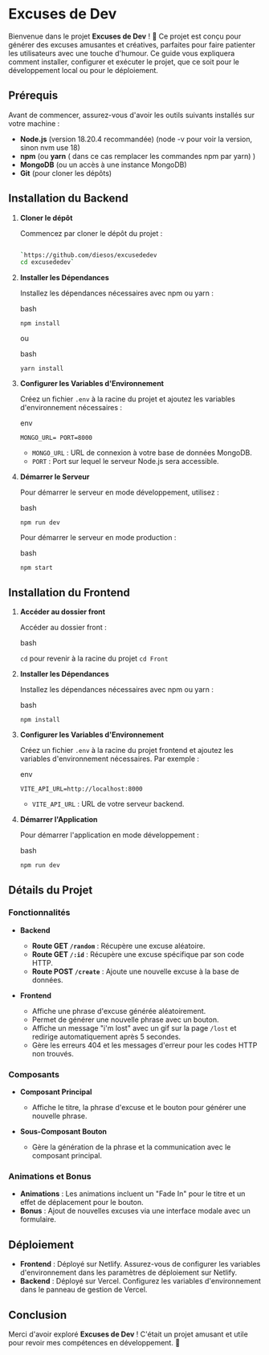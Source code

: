 Excuses de Dev
==============

Bienvenue dans le projet **Excuses de Dev** ! 🎉 Ce projet est conçu pour générer des excuses amusantes et créatives, parfaites pour faire patienter les utilisateurs avec une touche d'humour. Ce guide vous expliquera comment installer, configurer et exécuter le projet, que ce soit pour le développement local ou pour le déploiement.

Prérequis
---------

Avant de commencer, assurez-vous d'avoir les outils suivants installés sur votre machine :

-   **Node.js** (version 18.20.4 recommandée) (node -v pour voir la version, sinon nvm use 18)
-   **npm** (ou **yarn** ( dans ce cas remplacer les commandes npm par yarn) )
-   **MongoDB** (ou un accès à une instance MongoDB)
-   **Git** (pour cloner les dépôts)

Installation du Backend
-----------------------

1.  **Cloner le dépôt**

    Commencez par cloner le dépôt du projet :

    ```bash

    `https://github.com/diesos/excusededev
    cd excusededev`
    ```

2.  **Installer les Dépendances**

    Installez les dépendances nécessaires avec npm ou yarn :

    bash

    `npm install`

    ou

    bash

    `yarn install`

3.  **Configurer les Variables d'Environnement**

    Créez un fichier `.env` à la racine du projet et ajoutez les variables d'environnement nécessaires :

    env

    `MONGO_URL=
    PORT=8000`

    -   `MONGO_URL` : URL de connexion à votre base de données MongoDB.
    -   `PORT` : Port sur lequel le serveur Node.js sera accessible.

4.  **Démarrer le Serveur**

    Pour démarrer le serveur en mode développement, utilisez :

    bash

    `npm run dev`

    Pour démarrer le serveur en mode production :

    bash

    `npm start`


Installation du Frontend
------------------------

1.  **Accéder au dossier front**

    Accéder au dossier front :

    bash

    `cd` pour revenir à la racine du projet
    `cd Front`


2.  **Installer les Dépendances**

    Installez les dépendances nécessaires avec npm ou yarn :

    bash

    `npm install`


3.  **Configurer les Variables d'Environnement**

    Créez un fichier `.env` à la racine du projet frontend et ajoutez les variables d'environnement nécessaires. Par exemple :

    env

    `VITE_API_URL=http://localhost:8000`

    -   `VITE_API_URL` : URL de votre serveur backend.
4.  **Démarrer l'Application**

    Pour démarrer l'application en mode développement :

    bash

    `npm run dev`


Détails du Projet
-----------------

### Fonctionnalités

-   **Backend**

    -   **Route GET `/random`** : Récupère une excuse aléatoire.
    -   **Route GET `/:id`** : Récupère une excuse spécifique par son code HTTP.
    -   **Route POST `/create`** : Ajoute une nouvelle excuse à la base de données.
-   **Frontend**

    -   Affiche une phrase d'excuse générée aléatoirement.
    -   Permet de générer une nouvelle phrase avec un bouton.
    -   Affiche un message "i'm lost" avec un gif sur la page `/lost` et redirige automatiquement après 5 secondes.
    -   Gère les erreurs 404 et les messages d'erreur pour les codes HTTP non trouvés.

### Composants

-   **Composant Principal**

    -   Affiche le titre, la phrase d'excuse et le bouton pour générer une nouvelle phrase.
-   **Sous-Composant Bouton**

    -   Gère la génération de la phrase et la communication avec le composant principal.

### Animations et Bonus

-   **Animations** : Les animations incluent un "Fade In" pour le titre et un effet de déplacement pour le bouton.
-   **Bonus** : Ajout de nouvelles excuses via une interface modale avec un formulaire.

Déploiement
-----------

-   **Frontend** : Déployé sur Netlify. Assurez-vous de configurer les variables d'environnement dans les paramètres de déploiement sur Netlify.
-   **Backend** : Déployé sur Vercel. Configurez les variables d'environnement dans le panneau de gestion de Vercel.


Conclusion
----------

Merci d'avoir exploré **Excuses de Dev** ! C'était un projet amusant et utile pour revoir mes compétences en développement. 🚀
